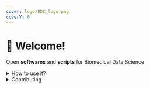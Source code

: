 ```yaml
---
cover: logo/BDC_logo.png
coverY: 0
---
```


# 👋 Welcome!

Open **softwares** and **scripts** for Biomedical Data Science

<details>

<summary>How to use it?</summary>

Follow the steps in [Access the Biomedical Data Center](access\_bdc/first\_time\_use.md).

</details>

<details>

<summary>Contributing</summary>

If you want to contribute changes, start a new change request and submit it for review.

</details>
